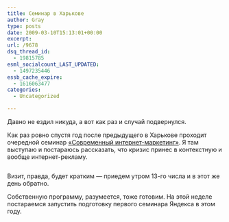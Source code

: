 ```yaml
---
title: Семинар в Харькове
author: Gray
type: posts
date: 2009-03-10T15:13:01+00:00
excerpt:
url: /9678
dsq_thread_id:
  - 19815785
esml_socialcount_LAST_UPDATED:
  - 1497235446
essb_cache_expire:
  - 1616063477
categories:
  - Uncategorized

---
```








Давно не ездил никуда, а вот как раз и случай подвернулся.

Как раз ровно спустя год после предыдущего в Харькове проходит очередной семинар <a href="http://internet-marketing.in.ua/seminar/4/" target="_blank">&#171;Современный интернет-маркетинг&#187;</a>. Я там выступаю и постараюсь рассказать, что кризис принес в контекстную и вообще интернет-рекламу.

[<img src="https://i0.wp.com/calendar.yandex.ru/i/calendar-button.gif?w=740" alt="" border="0" data-recalc-dims="1" />][1]

Визит, правда, будет кратким &#8212; приедем утром 13-го числа и в этот же день обратно.

Собственную программу, разумеется, тоже готовим. На этой неделе постараемся запустить подготовку первого семинара Яндекса в этом году.

 [1]: http://calendar.yandex.ru/event-add?name=%D0%A1%D0%B5%D0%BC%D0%B8%D0%BD%D0%B0%D1%80%20%22%D0%A1%D0%BE%D0%B2%D1%80%D0%B5%D0%BC%D0%B5%D0%BD%D0%BD%D1%8B%D0%B9%20%D0%B8%D0%BD%D1%82%D0%B5%D1%80%D0%BD%D0%B5%D1%82-%D0%BC%D0%B0%D1%80%D0%BA%D0%B5%D1%82%D0%B8%D0%BD%D0%B3&description=http%3A%2F%2Finternet-marketing.in.ua%2Fseminar%2F4%2F&location=&start_ts=2009-03-13T00%3A00%3A00&end_ts=2009-03-13T00%3A00%3A00&show_date=2009-03-13&url=